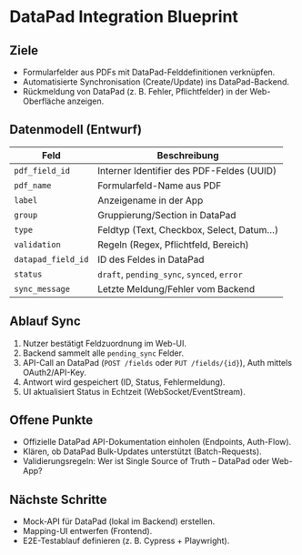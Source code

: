 # DataPad Integration Blueprint

## Ziele
- Formularfelder aus PDFs mit DataPad-Felddefinitionen verknüpfen.
- Automatisierte Synchronisation (Create/Update) ins DataPad-Backend.
- Rückmeldung von DataPad (z. B. Fehler, Pflichtfelder) in der Web-Oberfläche anzeigen.

## Datenmodell (Entwurf)
| Feld | Beschreibung |
|------|--------------|
| `pdf_field_id` | Interner Identifier des PDF-Feldes (UUID) |
| `pdf_name` | Formularfeld-Name aus PDF |
| `label` | Anzeigename in der App |
| `group` | Gruppierung/Section in DataPad |
| `type` | Feldtyp (Text, Checkbox, Select, Datum…) |
| `validation` | Regeln (Regex, Pflichtfeld, Bereich) |
| `datapad_field_id` | ID des Feldes in DataPad |
| `status` | `draft`, `pending_sync`, `synced`, `error` |
| `sync_message` | Letzte Meldung/Fehler vom Backend |

## Ablauf Sync
1. Nutzer bestätigt Feldzuordnung im Web-UI.
2. Backend sammelt alle `pending_sync` Felder.
3. API-Call an DataPad (`POST /fields` oder `PUT /fields/{id}`), Auth mittels OAuth2/API-Key.
4. Antwort wird gespeichert (ID, Status, Fehlermeldung).
5. UI aktualisiert Status in Echtzeit (WebSocket/EventStream).

## Offene Punkte
- Offizielle DataPad API-Dokumentation einholen (Endpoints, Auth-Flow).
- Klären, ob DataPad Bulk-Updates unterstützt (Batch-Requests).
- Validierungsregeln: Wer ist Single Source of Truth – DataPad oder Web-App?

## Nächste Schritte
- Mock-API für DataPad (lokal im Backend) erstellen.
- Mapping-UI entwerfen (Frontend).
- E2E-Testablauf definieren (z. B. Cypress + Playwright).